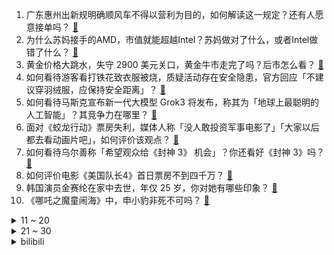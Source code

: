 1. 广东惠州出新规明确顺风车不得以营利为目的，如何解读这一规定？还有人愿意接单吗？ [:link:](https://www.zhihu.com/question/12319802207)
2. 为什么苏妈接手的AMD，市值就能超越Intel？苏妈做对了什么，或者Intel做错了什么？ [:link:](https://www.zhihu.com/question/7484575650)
3. 黄金价格大跳水，失守 2900 美元关口，黄金牛市走完了吗？后市怎么看？ [:link:](https://www.zhihu.com/question/12398216721)
4. 如何看待游客看打铁花致衣服被烧，质疑活动存在安全隐患，官方回应「不建议穿羽绒服，应保持安全距离」？ [:link:](https://www.zhihu.com/question/12030016259)
5. 如何看待马斯克宣布新一代大模型 Grok3 将发布，称其为「地球上最聪明的人工智能」？其竞争力在哪里？ [:link:](https://www.zhihu.com/question/12403834540)
6. 面对《蛟龙行动》票房失利，媒体人称「没人敢投资军事电影了」「大家以后都去看动画片吧」，如何评价该观点？ [:link:](https://www.zhihu.com/question/12238755284)
7. 如何看待乌尔善称「希望观众给《封神 3》 机会」？你还看好《封神 3》吗？ [:link:](https://www.zhihu.com/question/12384987326)
8. 如何评价电影《美国队长4》首日票房不到四千万？ [:link:](https://www.zhihu.com/question/12249362535)
9. 韩国演员金赛纶在家中去世，年仅 25 岁，你对她有哪些印象？ [:link:](https://www.zhihu.com/question/12425613368)
10. 《哪吒之魔童闹海》中，申小豹非死不可吗？ [:link:](https://www.zhihu.com/question/11980973695)
<details>
<summary>11 ~ 20</summary>

11. 为什么大 S 饰演的偶像剧女主尹夏沫、杉菜当年那么火？ [:link:](https://www.zhihu.com/question/11165128115)
12. 过去的人都吃猪油，现代营养师却禁止，为什么？ [:link:](https://www.zhihu.com/question/8853932271)
13. 为什么中国的读者非常厌恶玻璃大炮这种设定而几乎所有的国外奇幻或者科幻都喜欢玻璃大炮的设定呢？ [:link:](https://www.zhihu.com/question/11885582707)
14. 中国体彩辟谣 AI 预测中奖号码，表示「再强大的 AI，也无法预测彩票中奖号码」，有何警示？ [:link:](https://www.zhihu.com/question/12019987474)
15. 如果月薪两万（对你来说挺高的），但是工作很不开心，你会辞职吗？ [:link:](https://www.zhihu.com/question/10966771406)
16. 王毅外长用金庸小说名句回应中美关系「他强任他强，清风拂山岗」，怎样看待 DeepSeek 的翻译？ [:link:](https://www.zhihu.com/question/12336579566)
17. 人生低谷，没有任何人能帮你，该怎么办？ [:link:](https://www.zhihu.com/question/650040368)
18. 苹果 CEO 库克官宣 2 月 19 日发布「家族最新成员」，结合现有爆料看可能是什么产品？ [:link:](https://www.zhihu.com/question/12181026870)
19. 为什么厨师的刀、木匠的斧、裁缝的剪、药师的秤等等，都不外借？ [:link:](https://www.zhihu.com/question/575305124)
20. 如何看待百度宣布将搜索引擎接入 DeepSeek？这会对百度带来什么影响？ [:link:](https://www.zhihu.com/question/12441193080)
</details>
<details>
<summary>21 ~ 30</summary>

21. 如何看待两架受损的 F-35A另一架后端受损（埃格林空军基地，2014 年）被合并为一架作战飞机？ [:link:](https://www.zhihu.com/question/11649192105)
22. 腾讯的微信总部为什么在广州而不是深圳？ [:link:](https://www.zhihu.com/question/10902978143)
23. 《英雄联盟》如果有个英雄技能是 4 个已有英雄的大招，应该怎么搭配才最强？ [:link:](https://www.zhihu.com/question/11836431425)
24. 同等体重下猫科动物是否无敌？ [:link:](https://www.zhihu.com/question/406180433)
25. 二刷三刷《哪吒2》的多吗？为什么会再刷? [:link:](https://www.zhihu.com/question/12163216712)
26. bitlocker明明很好用，为什么国内大多数人很抵触这个功能？ [:link:](https://www.zhihu.com/question/663776874)
27. 《哪吒2》票房破 111 亿，奥斯卡评委喊话饺子「期待角逐奥斯卡，我会投票」，有多大的获奖可能性？ [:link:](https://www.zhihu.com/question/12349394734)
28. 为什么当初京广线不走南昌而走长沙？ [:link:](https://www.zhihu.com/question/40743279)
29. 微信目前正在灰度测试接入DeepSeek-R1大模型，有哪些信息值得关注？ [:link:](https://www.zhihu.com/question/12352110602)
30. 为什么现在亲戚变得越来越不亲了？ [:link:](https://www.zhihu.com/question/618351522)
</details><details>
<summary>bilibili</summary>

</details>